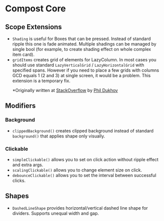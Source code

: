 # Compost Core

## Scope Extensions

* `Shading` is useful for Boxes that can be pressed. Instead of standard ripple this one is fade animated. Multiple shadings can be managed by single bool (for example, to create shading effect on whole complex item card).
* `gridItems` creates grid of elements for LazyColumn. In most cases you should use standard `LazyVerticalGrid` / `LazyHorizontalGrid` with specified spans. However if you need to place a few grids with columns GCD equals 1 (2 and 3) at single screen, it would be a problem. This extension is a temporary fix.<p>*Originally written at [StackOverflow](https://stackoverflow.com/questions/69336555/fixed-grid-inside-lazycolumn-in-jetpack-compose) by [Phil Dukhov](https://stackoverflow.com/users/3585796/phil-dukhov)

## Modifiers

### Background

* `clippedBackground()` creates clipped background instead of standard `background()` that applies shape only visually.

### Clickable

* `simpleClickable()` allows you to set on click action without ripple effect and extra args.
* `scalingClickable()` allows you to change element size on click.
* `debounceClickable()` allows you to set the interval between successful clicks.

## Shapes

* `DashedLineShape` provides horizontal/vertical dashed line shape for dividers. Supports unequal width and gap.
